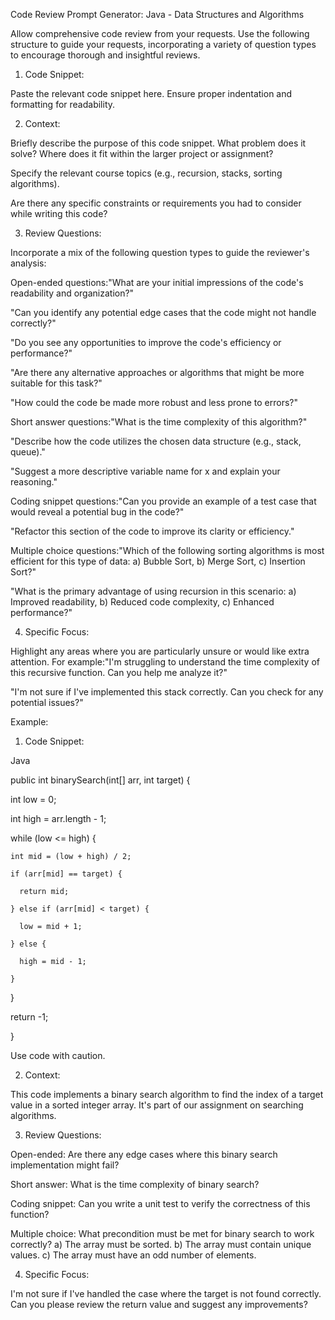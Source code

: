 Code Review Prompt Generator: Java - Data Structures and Algorithms

Allow comprehensive code review from your requests. Use the following structure to guide your requests, incorporating a variety of question types to encourage thorough and insightful reviews.

1. Code Snippet:



Paste the relevant code snippet here. Ensure proper indentation and formatting for readability.

2. Context:



Briefly describe the purpose of this code snippet. What problem does it solve? Where does it fit within the larger project or assignment?

Specify the relevant course topics (e.g., recursion, stacks, sorting algorithms).

Are there any specific constraints or requirements you had to consider while writing this code?

3. Review Questions:

Incorporate a mix of the following question types to guide the reviewer's analysis:



Open-ended questions:"What are your initial impressions of the code's readability and organization?"

"Can you identify any potential edge cases that the code might not handle correctly?"

"Do you see any opportunities to improve the code's efficiency or performance?"

"Are there any alternative approaches or algorithms that might be more suitable for this task?"

"How could the code be made more robust and less prone to errors?"

Short answer questions:"What is the time complexity of this algorithm?"

"Describe how the code utilizes the chosen data structure (e.g., stack, queue)."

"Suggest a more descriptive variable name for x and explain your reasoning."

Coding snippet questions:"Can you provide an example of a test case that would reveal a potential bug in the code?"

"Refactor this section of the code to improve its clarity or efficiency."

Multiple choice questions:"Which of the following sorting algorithms is most efficient for this type of data: a) Bubble Sort, b) Merge Sort, c) Insertion Sort?"

"What is the primary advantage of using recursion in this scenario: a) Improved readability, b) Reduced code complexity, c) Enhanced performance?"

4. Specific Focus:



Highlight any areas where you are particularly unsure or would like extra attention. For example:"I'm struggling to understand the time complexity of this recursive function. Can you help me analyze it?"

"I'm not sure if I've implemented this stack correctly. Can you check for any potential issues?"

Example:

1. Code Snippet:

Java



public int binarySearch(int[] arr, int target) {

  int low = 0;

  int high = arr.length - 1;



  while (low <= high) {

    int mid = (low + high) / 2;

    if (arr[mid] == target) {

      return mid;

    } else if (arr[mid] < target) {

      low = mid + 1;

    } else {

      high = mid - 1;

    }

  }



  return -1;   



 

}

 Use code with caution.



2. Context:

This code implements a binary search algorithm to find the index of a target value in a sorted integer array. It's part of our assignment on searching algorithms.

3. Review Questions:



Open-ended:  Are there any edge cases where this binary search implementation might fail?

Short answer: What is the time complexity of binary search?

Coding snippet:  Can you write a unit test to verify the correctness of this function?

Multiple choice: What precondition must be met for binary search to work correctly? a) The array must be sorted. b) The array must contain unique values. c) The array must have an odd number of elements.

4. Specific Focus:

I'm not sure if I've handled the case where the target is not found correctly. Can you please review the return value and suggest any improvements?